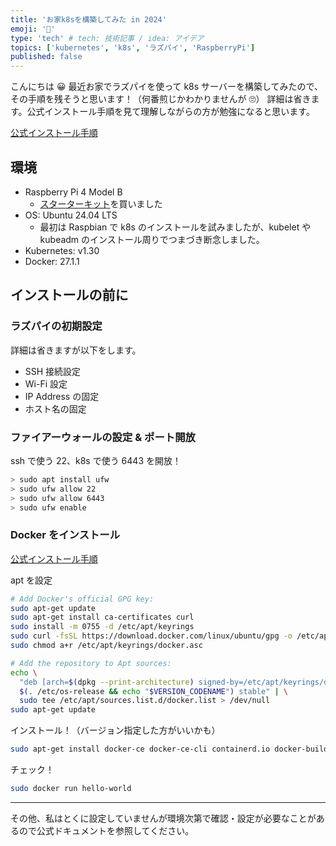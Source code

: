 ```yaml
---
title: 'お家k8sを構築してみた in 2024'
emoji: '🔖'
type: 'tech' # tech: 技術記事 / idea: アイデア
topics: ['kubernetes', 'k8s', 'ラズパイ', 'RaspberryPi']
published: false
---
```


こんにちは 😀
最近お家でラズパイを使って k8s サーバーを構築してみたので、その手順を残そうと思います！（何番煎じかわかりませんが 🙄）
詳細は省きます。公式インストール手順を見て理解しながらの方が勉強になると思います。

[公式インストール手順](https://v1-30.docs.kubernetes.io/docs/setup/production-environment/tools/kubeadm/install-kubeadm/)

## 環境

- Raspberry Pi 4 Model B
  - [スターターキット](https://www.amazon.co.jp/-/en/gp/product/B08F83TRY9/ref=ppx_yo_dt_b_search_asin_title?ie=UTF8&th=1)を買いました
- OS: Ubuntu 24.04 LTS
  - 最初は Raspbian で k8s のインストールを試みましたが、kubelet や kubeadm のインストール周りでつまづき断念しました。
- Kubernetes: v1.30
- Docker: 27.1.1

## インストールの前に

### ラズパイの初期設定

詳細は省きますが以下をします。

- SSH 接続設定
- Wi-Fi 設定
- IP Address の固定
- ホスト名の固定

### ファイアーウォールの設定 & ポート開放

ssh で使う 22、k8s で使う 6443 を開放！

```sh
> sudo apt install ufw
> sudo ufw allow 22
> sudo ufw allow 6443
> sudo ufw enable
```

### Docker をインストール

[公式インストール手順](https://docs.docker.com/engine/install/ubuntu/)

apt を設定

```sh
# Add Docker's official GPG key:
sudo apt-get update
sudo apt-get install ca-certificates curl
sudo install -m 0755 -d /etc/apt/keyrings
sudo curl -fsSL https://download.docker.com/linux/ubuntu/gpg -o /etc/apt/keyrings/docker.asc
sudo chmod a+r /etc/apt/keyrings/docker.asc

# Add the repository to Apt sources:
echo \
  "deb [arch=$(dpkg --print-architecture) signed-by=/etc/apt/keyrings/docker.asc] https://download.docker.com/linux/ubuntu \
  $(. /etc/os-release && echo "$VERSION_CODENAME") stable" | \
  sudo tee /etc/apt/sources.list.d/docker.list > /dev/null
sudo apt-get update
```

インストール！（バージョン指定した方がいいかも）

```sh
sudo apt-get install docker-ce docker-ce-cli containerd.io docker-buildx-plugin docker-compose-plugin
```

チェック！

```sh
sudo docker run hello-world
```

---

その他、私はとくに設定していませんが環境次第で確認・設定が必要なことがあるので公式ドキュメントを参照してください。

##
